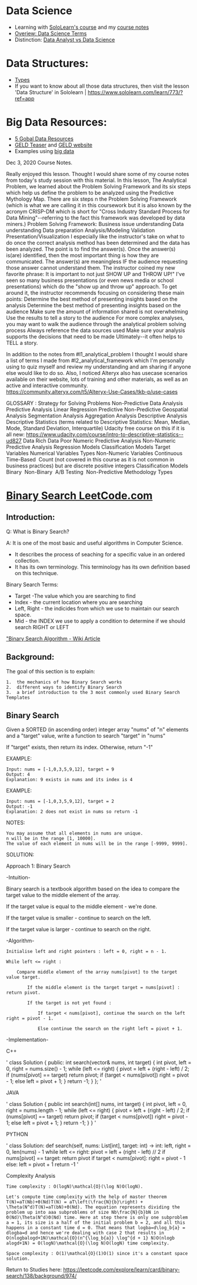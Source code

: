 # Data Science 
* Learning with [SoloLearn's course](https://www.sololearn.com/learning/1093) and my [course notes](https://github.com/EO4wellness/T-I-L/tree/main/Data/SoloLearn-Data-Science)
* [Overiew: Data Science Terms](https://www.marketingaiinstitute.com/blog/20-data-science-and-ai-terms-you-need-to-know)
* Distinction: [Data Analyst vs Data Science](https://news.codecademy.com/data-analyst-vs-data-scientist/)

# Data Structures:
* [Types](https://dev.to/fahimulhaq/top-8-data-structures-for-coding-interviews-and-practice-interview-questions-2pb)
* If you want to know about all those data structures, then visit the lesson 'Data Structure' in Sololearn | https://www.sololearn.com/learn/773/?ref=app



# Big Data Resources:
* [5 Gobal Data Resources](https://youtu.be/yGwub5OE3PQ)
* [GELD Teaser](https://youtu.be/GpCarC_I3Ao) and [GELD website](https://blog.gdeltproject.org/)
* Examples using [big data](https://youtu.be/A6nWZKZpL3k)

Dec 3, 2020 Course Notes. 

Really enjoyed this lesson. Thought I would share some of my course notes from today's study session with this material.
In this lesson, The Analytical Problem, we learned about the Problem Solving Framework and its six steps which help us define the problem to be analyzed using the Predictive Mythology Map.
There are six steps n the Problem Solving Framework (which is what we are calling it in this coursework but it is also known by the acronym CRISP-DM which is short for "Cross Industry Standard Process for Data Mining"--referring to the fact this framework was developed by data miners.)
Problem Solving Framework:
Business issue understanding 
Data understanding 
Data preparation 
Analysis/Modeling 
Validation 
Presentation/Visualization
I especially like the instructor's take on what to do once the correct analysis method has been determined and the data has been analyzed.  The point is to find the answer(s).  Once the answer(s) is(are) identified, then the most important thing is how they are communicated.  The answer(s) are meaningless IF the audience requesting those answer cannot understand them.   The instructor coined my new favorite phrase:  It is important to not just SHOW UP and THROW UP!"   I've seen so many business presentations (or even news media or school presentations) which do the "show up and throw up" approach.  To get around it, the instructor recommends focusing on considering these main points:
Determine the best method of presenting insights based on the analysis
Determine the best method of presenting insights based on the audience
Make sure the amount of information shared is not overwhelming
Use the results to tell a story to the audience
For more complex analyses, you may want to walk the audience through the analytical problem solving process
Always reference the data sources used
Make sure your analysis supports the decisions that need to be made
Ultimately--it often helps to TELL a story.

In addition to the notes from #l1_analytical_problem  I thought I would share a list of terms I made from #l2_analytical_framework which I'm personally using to quiz myself and review my understanding and am sharing if anyone else would like to do so. Also, I noticed Alteryx also has usecase scenarios available on their website, lots of training and other materials, as well as an active and interactive community.  https://community.alteryx.com/t5/Alteryx-Use-Cases/tkb-p/use-cases

GLOSSARY :
Strategy for Solving Problems
Non-Predictive Data Analysis
Predictive Analysis
Linear Regression
Predictive 
Non-Predictive 
Geospatial Analysis
Segmentation Analysis
Aggregation Analysis
Descriptive Analysis
Descriptive Statistics (terms related to Descriptive Statistics: Mean, Median, Mode, Standard Deviation, Interquartile) Udacity free course on this if it is all new: https://www.udacity.com/course/intro-to-descriptive-statistics--ud827
Data Rich 
Data Poor 
Numeric Predictive Analysis 
Non-Numeric Predictive Analysis 
Regression Models 
Classification Models 
Target Variables 
Numerical Variables Types 
Non-Numeric Variables 
Continuous 
Time-Based 
Count (not covered in this course as it is not common in business practices) but are discrete positive integers
Classification Models
Binary 
Non-Binary 
A/B Testing 
Non-Predictive 
Methodology Types 


# [Binary Search LeetCode.com](https://leetcode.com/explore/learn/card/binary-search/)

## Introduction:
Q: What is Binary Search?  

A:  It is one of the most basic and useful algorithms in Computer Science. 
* It describes the process of seaching for a specific value in an ordered collection. 
* It has its own terminology.  This terminology has its own definition based on this technique. 

Binary Search Terms:
* Target -The value which you are searching to find 
* Index - the current location where you are searching 
* Left, Right - the indicides from which we use to maintain our search space. 
* Mid - the INDEX we use to apply a condition to determine if we should search RIGHT or LEFT

["Binary Search Algorithm - Wiki Article](https://en.wikipedia.org/wiki/Binary_search_algorithm)

## Background: 
The goal of this section is to explain:


    1.  the mechanics of how Binary Search works
    2.  different ways to identify Binary Search 
    3.  a brief introduction to the 3 most commonly used Binary Search Templates 

## Binary Search 
Given a SORTED (in ascending order) integer array "nums" of "n" elements and a "target" value, write a function to search "target" in "nums"


If "target" exists, then return its index.  Otherwise, return "-1"


EXAMPLE:

    Input: nums = [-1,0,3,5,9,12], target = 9
    Output: 4
    Explanation: 9 exists in nums and its index is 4


EXAMPLE:

    Input: nums = [-1,0,3,5,9,12], target = 2
    Output: -1
    Explanation: 2 does not exist in nums so return -1


NOTES:


    You may assume that all elements in nums are unique.
    n will be in the range [1, 10000].
    The value of each element in nums will be in the range [-9999, 9999].
    
SOLUTION:

Approach 1: Binary Search

-Intuition-

Binary search is a textbook algorithm based on the idea to compare the target value to the middle element of the array.

If the target value is equal to the middle element - we're done.

If the target value is smaller - continue to search on the left.

If the target value is larger - continue to search on the right.

-Algorithm-


    Initialise left and right pointers : left = 0, right = n - 1.

    While left <= right :

        Compare middle element of the array nums[pivot] to the target value target.

            If the middle element is the target target = nums[pivot] : return pivot.

            If the target is not yet found :

                If target < nums[pivot], continue the search on the left right = pivot - 1.

                Else continue the search on the right left = pivot + 1.
                
-Implementation-


C++

'
class Solution {
  public:
  int search(vector<int>& nums, int target) {
    int pivot, left = 0, right = nums.size() - 1;
    while (left <= right) {
      pivot = left + (right - left) / 2;
      if (nums[pivot] == target) return pivot;
      if (target < nums[pivot]) right = pivot - 1;
      else left = pivot + 1;
    }
    return -1;
  }
};
'  
  
JAVA 

'
class Solution {
  public int search(int[] nums, int target) {
    int pivot, left = 0, right = nums.length - 1;
    while (left <= right) {
      pivot = left + (right - left) / 2;
      if (nums[pivot] == target) return pivot;
      if (target < nums[pivot]) right = pivot - 1;
      else left = pivot + 1;
    }
    return -1;
  }
}
'

PYTHON

'
class Solution:
    def search(self, nums: List[int], target: int) -> int:
        left, right = 0, len(nums) - 1
        while left <= right:
            pivot = left + (right - left) // 2
            if nums[pivot] == target:
                return pivot
            if target < nums[pivot]:
                right = pivot - 1
            else:
                left = pivot + 1
        return -1
'
        
Complexity Analysis

    Time complexity : O(log⁡N)\mathcal{O}(\log N)O(logN).

    Let's compute time complexity with the help of master theorem T(N)=aT(Nb)+Θ(Nd)T(N) = aT\left(\frac{N}{b}\right) + \Theta(N^d)T(N)=aT(bN​)+Θ(Nd). The equation represents dividing the problem up into aaa subproblems of size Nb\frac{N}{b}bN​ in Θ(Nd)\Theta(N^d)Θ(Nd) time. Here at step there is only one subproblem a = 1, its size is a half of the initial problem b = 2, and all this happens in a constant time d = 0. That means that log⁡ba=d\log_b{a} = dlogb​a=d and hence we're dealing with case 2 that results in O(nlog⁡balog⁡d+1N)\mathcal{O}(n^{\log_b{a}} \log^{d + 1} N)O(nlogb​alogd+1N) = O(log⁡N)\mathcal{O}(\log N)O(logN) time complexity.

    Space complexity : O(1)\mathcal{O}(1)O(1) since it's a constant space solution.
    



    
    
Return to Studies here: https://leetcode.com/explore/learn/card/binary-search/138/background/974/ 
